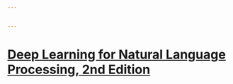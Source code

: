 ```yaml
---


---
```


<h1 id="deep-learning-for-natural-language-processing-2nd-edition"><a href="https://www.oreilly.com/videos/deep-learning-for/9780136620013/">Deep Learning for Natural Language Processing, 2nd Edition</a></h1>

